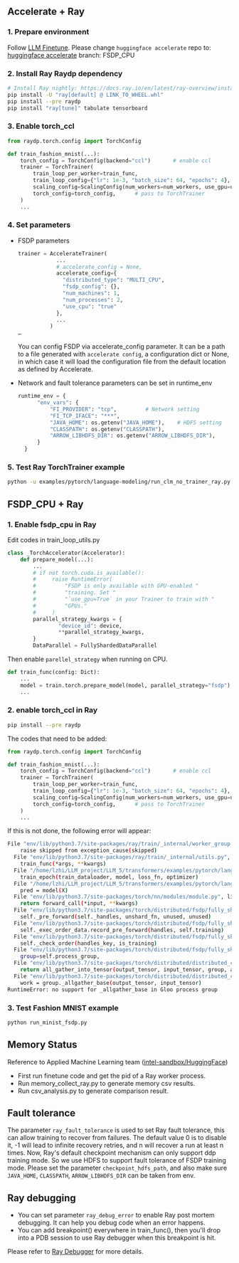 ## Accelerate + Ray 
### 1. Prepare environment
Follow [LLM Finetune](https://wiki.ith.intel.com/pages/viewpage.action?spaceKey=AppliedML&title=LLM+Finetune).
Please change ``huggingface accelerate`` repo to: [huggingface accelerate](https://github.com/KepingYan/accelerate)  branch: FSDP_CPU
### 2. Install Ray Raydp dependency
```bash
# Install Ray nightly: https://docs.ray.io/en/latest/ray-overview/installation.html
pip install -U "ray[default] @ LINK_TO_WHEEL.whl"
pip install --pre raydp
pip install "ray[tune]" tabulate tensorboard
```
### 3. Enable torch_ccl
```python
from raydp.torch.config import TorchConfig

def train_fashion_mnist(...):
    torch_config = TorchConfig(backend="ccl")       # enable ccl
    trainer = TorchTrainer(
        train_loop_per_worker=train_func,
        train_loop_config={"lr": 1e-3, "batch_size": 64, "epochs": 4},
        scaling_config=ScalingConfig(num_workers=num_workers, use_gpu=use_gpu),
        torch_config=torch_config,      # pass to TorchTrainer
    )
    ...
```

### 4. Set parameters
- FSDP parameters 
  ```python
  trainer = AccelerateTrainer(
              ...
              # accelerate_config = None,
              accelerate_config={
                "distributed_type": "MULTI_CPU", 
                "fsdp_config": {}, 
                "num_machines": 1, 
                "num_processes": 2, 
                "use_cpu": "true"
              },
              ...
            )
  …
  ```
  You can config FSDP via accelerate_config parameter. It can be a path to a file generated with ``accelerate config``,  a configuration dict or None, in which case it will load the configuration file from the default location as defined by Accelerate.

- Network and fault tolerance parameters can be set in runtime_env
  ```python
  runtime_env = {
        "env_vars": {
            "FI_PROVIDER": "tcp",         # Network setting
            "FI_TCP_IFACE": "***", 
            "JAVA_HOME": os.getenv("JAVA_HOME"),    # HDFS setting
            "CLASSPATH": os.getenv("CLASSPATH"),
            "ARROW_LIBHDFS_DIR": os.getenv("ARROW_LIBHDFS_DIR"),
        }
    }
  ```

### 5. Test Ray TorchTrainer example
```bash
python -u examples/pytorch/language-modeling/run_clm_no_trainer_ray.py --model_name_or_path  EleutherAI/gpt-j-6B --dataset_name wikitext --dataset_config_name wikitext-2-raw-v1  --per_device_train_batch_size 2  --per_device_eval_batch_size 4  --num_train_epochs 1 --address 10.0.2.140 --num_workers 2
```


## FSDP_CPU + Ray
### 1. Enable fsdp_cpu in Ray
Edit codes in train_loop_utils.py
```python
class _TorchAccelerator(Accelerator):
    def prepare_model(...):
        ...
        # if not torch.cuda.is_available():
        #     raise RuntimeError(
        #         "FSDP is only available with GPU-enabled "
        #         "training. Set "
        #         "`use_gpu=True` in your Trainer to train with "
        #         "GPUs."
        #     )
        parallel_strategy_kwargs = {
                "device_id": device,
                **parallel_strategy_kwargs,
        }
        DataParallel = FullyShardedDataParallel
```
Then enable `parellel_strategy` when running on CPU.
```python
def train_func(config: Dict):
    ...
    model = train.torch.prepare_model(model, parallel_strategy="fsdp")
    ...
```

### 2. enable torch_ccl in Ray
```bash
pip install --pre raydp
```
The codes that need to be added:
```python
from raydp.torch.config import TorchConfig

def train_fashion_mnist(...):
    torch_config = TorchConfig(backend="ccl")       # enable ccl
    trainer = TorchTrainer(
        train_loop_per_worker=train_func,
        train_loop_config={"lr": 1e-3, "batch_size": 64, "epochs": 4},
        scaling_config=ScalingConfig(num_workers=num_workers, use_gpu=use_gpu),
        torch_config=torch_config,      # pass to TorchTrainer
    )
    ...
```
If this is not done, the following error will appear:
```bash
File "env/lib/python3.7/site-packages/ray/train/_internal/worker_group.py", line 31, in __execute
    raise skipped from exception_cause(skipped)
  File "env/lib/python3.7/site-packages/ray/train/_internal/utils.py", line 129, in discard_return_wrapper
    train_func(*args, **kwargs)
  File "/home/lzhi/LLM_project/LLM_5/transformers/examples/pytorch/language-modeling/run_minist_fsdp.py", line 112, in train_func
    train_epoch(train_dataloader, model, loss_fn, optimizer)
  File "/home/lzhi/LLM_project/LLM_5/transformers/examples/pytorch/language-modeling/run_minist_fsdp.py", line 57, in train_epoch
    pred = model(X)
  File "env/lib/python3.7/site-packages/torch/nn/modules/module.py", line 1194, in _call_impl
    return forward_call(*input, **kwargs)
  File "env/lib/python3.7/site-packages/torch/distributed/fsdp/fully_sharded_data_parallel.py", line 2741, in forward
    self._pre_forward(self._handles, unshard_fn, unused, unused)
  File "env/lib/python3.7/site-packages/torch/distributed/fsdp/fully_sharded_data_parallel.py", line 2773, in _pre_forward
    self._exec_order_data.record_pre_forward(handles, self.training)
  File "env/lib/python3.7/site-packages/torch/distributed/fsdp/fully_sharded_data_parallel.py", line 535, in record_pre_forward
    self._check_order(handles_key, is_training)
  File "env/lib/python3.7/site-packages/torch/distributed/fsdp/fully_sharded_data_parallel.py", line 578, in _check_order
    group=self.process_group,
  File "env/lib/python3.7/site-packages/torch/distributed/distributed_c10d.py", line 2392, in _all_gather_base
    return all_gather_into_tensor(output_tensor, input_tensor, group, async_op)
  File "env/lib/python3.7/site-packages/torch/distributed/distributed_c10d.py", line 2358, in all_gather_into_tensor
    work = group._allgather_base(output_tensor, input_tensor)
RuntimeError: no support for _allgather_base in Gloo process group
```

### 3. Test Fashion MNIST example
```python
python run_minist_fsdp.py
```

## Memory Status
Reference to Applied Machine Learning team ([intel-sandbox/HuggingFace](https://github.com/intel-sandbox/HuggingFace/tree/main/test/memory))
- First run finetune code and get the pid of a Ray worker process.
- Run memory_collect_ray.py to generate memory csv results.
- Run csv_analysis.py to generate comparison result.

## Fault tolerance
The parameter `ray_fault_tolerance` is used to set Ray fault tolerance, this can allow training to recover from failures. The default value 0 is to disable it, -1 will lead to infinite recovery retries, and n will recover a run at least n times. Now, Ray's default checkpoint mechanism can only support ddp training mode. So we use HDFS to support fault tolerance of FSDP training mode. Please set the parameter `checkpoint_hdfs_path`, and also make sure `JAVA_HOME`, `CLASSPATH`, `ARROW_LIBHDFS_DIR` can be taken from env.

## Ray debugging
- You can set parameter `ray_debug_error` to enable Ray post mortem debugging. It can help you debug code when an error happens.
- You can add breakpoint() everywhere in train_func(), then you'll drop into a PDB session to use Ray debugger when this breakpoint is hit.

Please refer to [Ray Debugger](https://docs.ray.io/en/master/ray-observability/ray-debugging.html) for more details.
